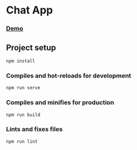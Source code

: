 # Chat App

<h3>
    <a href="https://cosme-gressier-chat-app.netlify.app/">
        Demo
    </a>
<h3>

## Project setup
```
npm install
```

### Compiles and hot-reloads for development
```
npm run serve
```

### Compiles and minifies for production
```
npm run build
```

### Lints and fixes files
```
npm run lint
```

